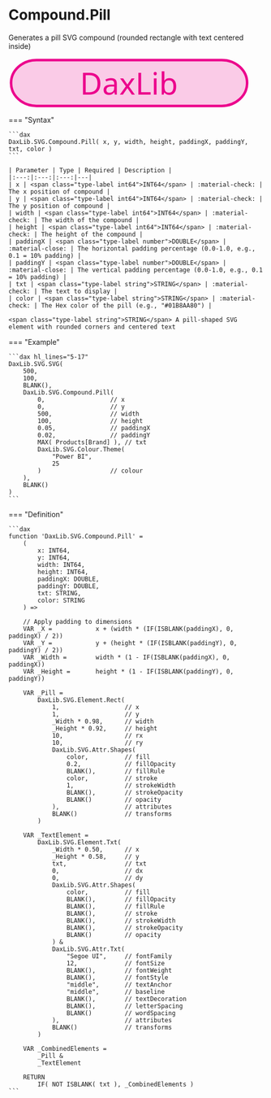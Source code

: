 # Compound.Pill

Generates a pill SVG compound (rounded rectangle with text centered inside)

<svg width='500' height='100' viewbox= '0 0 100 20' xmlns='http://www.w3.org/2000/svg'><rect x='1' y='1' width='93.1' height='18.032' rx='10' ry='10' fill='#EC008C' fill-opacity='0.2' stroke='#EC008C' stroke-width='1'  /><text x='47.5' y='11.368' dx='0' dy='0' fill='#EC008C' font-family='Segoe UI' font-size='12' text-anchor='middle' dominant-baseline='middle'  >DaxLib</text></svg>

=== "Syntax"

    ```dax
    DaxLib.SVG.Compound.Pill( x, y, width, height, paddingX, paddingY, txt, color )
    ```

    | Parameter | Type | Required | Description |
    |:---:|:---:|:---:|---|
    | x | <span class="type-label int64">INT64</span> | :material-check: | The x position of compound |
    | y | <span class="type-label int64">INT64</span> | :material-check: | The y position of compound |
    | width | <span class="type-label int64">INT64</span> | :material-check: | The width of the compound |
    | height | <span class="type-label int64">INT64</span> | :material-check: | The height of the compound |
    | paddingX | <span class="type-label number">DOUBLE</span> | :material-close: | The horizontal padding percentage (0.0-1.0, e.g., 0.1 = 10% padding) |
    | paddingY | <span class="type-label number">DOUBLE</span> | :material-close: | The vertical padding percentage (0.0-1.0, e.g., 0.1 = 10% padding) |
    | txt | <span class="type-label string">STRING</span> | :material-check: | The text to display |
    | color | <span class="type-label string">STRING</span> | :material-check: | The Hex color of the pill (e.g., "#01B8AA80") |

    <span class="type-label string">STRING</span> A pill-shaped SVG element with rounded corners and centered text

=== "Example"

    ```dax hl_lines="5-17"
    DaxLib.SVG.SVG(
        500,
        100,
        BLANK(),
        DaxLib.SVG.Compound.Pill(
            0,                  // x
            0,                  // y
            500,                // width
            100,                // height
            0.05,               // paddingX
            0.02,               // paddingY
            MAX( Products[Brand] ), // txt
            DaxLib.SVG.Colour.Theme(
                "Power BI",
                25
            )                   // colour
        ),
        BLANK()
    )
    ```

=== "Definition"

    ```dax
    function 'DaxLib.SVG.Compound.Pill' = 
        (
            x: INT64,
            y: INT64,
            width: INT64,
            height: INT64,
            paddingX: DOUBLE,
            paddingY: DOUBLE,
            txt: STRING,
            color: STRING
        ) =>

        // Apply padding to dimensions
        VAR _X =            x + (width * (IF(ISBLANK(paddingX), 0, paddingX) / 2))
        VAR _Y =            y + (height * (IF(ISBLANK(paddingY), 0, paddingY) / 2))
        VAR _Width =        width * (1 - IF(ISBLANK(paddingX), 0, paddingX))
        VAR _Height =       height * (1 - IF(ISBLANK(paddingY), 0, paddingY))

        VAR _Pill = 
            DaxLib.SVG.Element.Rect(
                1,                  // x
                1,                  // y
                _Width * 0.98,      // width
                _Height * 0.92,     // height
                10,                 // rx
                10,                 // ry
                DaxLib.SVG.Attr.Shapes(
                    color,          // fill
                    0.2,            // fillOpacity
                    BLANK(),        // fillRule
                    color,          // stroke
                    1,              // strokeWidth
                    BLANK(),        // strokeOpacity
                    BLANK()         // opacity
                ),                  // attributes
                BLANK()             // transforms
            )

        VAR _TextElement = 
            DaxLib.SVG.Element.Txt(
                _Width * 0.50,      // x
                _Height * 0.58,     // y
                txt,                // txt
                0,                  // dx
                0,                  // dy
                DaxLib.SVG.Attr.Shapes(
                    color,          // fill
                    BLANK(),        // fillOpacity
                    BLANK(),        // fillRule
                    BLANK(),        // stroke
                    BLANK(),        // strokeWidth
                    BLANK(),        // strokeOpacity
                    BLANK()         // opacity
                ) &
                DaxLib.SVG.Attr.Txt(
                    "Segoe UI",     // fontFamily
                    12,             // fontSize
                    BLANK(),        // fontWeight
                    BLANK(),        // fontStyle
                    "middle",       // textAnchor
                    "middle",       // baseline
                    BLANK(),        // textDecoration
                    BLANK(),        // letterSpacing
                    BLANK()         // wordSpacing
                ),                  // attributes
                BLANK()             // transforms
            )

        VAR _CombinedElements = 
            _Pill & 
            _TextElement

        RETURN
            IF( NOT ISBLANK( txt ), _CombinedElements )
    ```